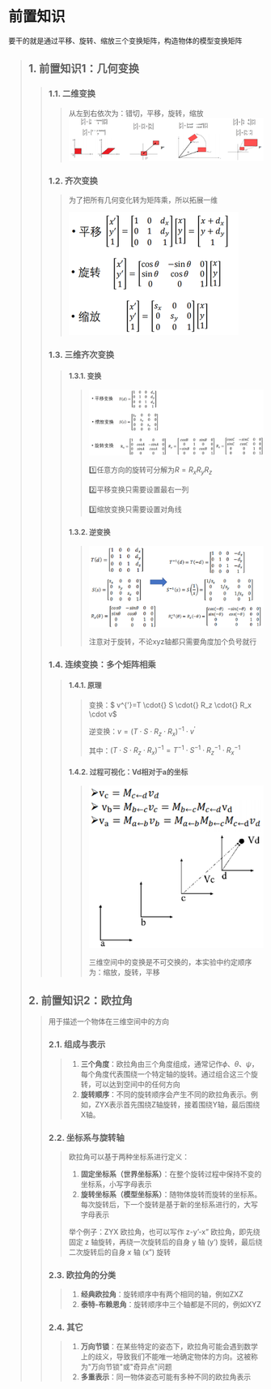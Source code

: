 # 前置知识

要干的就是通过平移、旋转、缩放三个变换矩阵，构造物体的模型变换矩阵

> ## 1. 前置知识1：几何变换
>
> > ### 1.1. 二维变换
> >
> > > 从左到右依次为：错切，平移，旋转，缩放
> > > ![image-20230923224547823](https://raw.githubusercontent.com/DANNHIROAKI/PicGo-Typora-GitHub-Picture-bed/main/img/image-20230923224547823.png)
> >
> > ### 1.2. 齐次变换
> >
> > > 为了把所有几何变化转为矩阵乘，所以拓展一维
> > >
> > > ![image-20230923225548327](https://raw.githubusercontent.com/DANNHIROAKI/PicGo-Typora-GitHub-Picture-bed/main/img/image-20230923225548327.png) 
> >
> > ### 1.3. 三维齐次变换
> >
> > > #### 1.3.1. 变换
> > >
> > > > ![image-20230923230055190](https://raw.githubusercontent.com/DANNHIROAKI/PicGo-Typora-GitHub-Picture-bed/main/img/image-20230923230055190.png)
> > > >
> > > > :one:任意方向的旋转可分解为$R=R_{x}R_{y}R_{z}$
> > > >
> > > > :two:平移变换只需要设置最右一列
> > > >
> > > > :three:缩放变换只需要设置对角线
> > >
> > > #### 1.3.2. 逆变换
> > >
> > > > ![image-20230923230524310](https://raw.githubusercontent.com/DANNHIROAKI/PicGo-Typora-GitHub-Picture-bed/main/img/image-20230923230524310.png) 
> > > >
> > > > 注意对于旋转，不论xyz轴都只需要角度加个负号就行
> >
> > ### 1.4. 连续变换：多个矩阵相乘
> >
> > > #### 1.4.1. 原理
> > >
> > > > 变换：$ v^{'}=T \cdot{} S \cdot{} R_z \cdot{} R_x \cdot v$
> > > >
> > > > 逆变换：$v=(T \cdot{} S \cdot{} R_z \cdot{} R_x)^{-1} \cdot v^{'}$
> > > >
> > > > 其中：$(T \cdot{} S \cdot{} R_z \cdot{} R_x)^{-1}=T^{-1} \cdot{}S^{-1} \cdot{} R_z^{-1} \cdot{} R_x^{-1}$
> > >
> > > #### 1.4.2. 过程可视化：Vd相对于a的坐标
> > >
> > > > ![image-20230923231756325](https://raw.githubusercontent.com/DANNHIROAKI/PicGo-Typora-GitHub-Picture-bed/main/img/image-20230923231756325.png) 
> > > >
> > > > 三维空间中的变换是不可交换的，本实验中约定顺序为：缩放，旋转，平移
>
> ## 2. 前置知识2：欧拉角
>
> > 用于描述一个物体在三维空间中的方向
> >
> > ### 2.1. 组成与表示
> >
> > > 1. **三个角度**：欧拉角由三个角度组成，通常记作$\phi、\theta、\psi$，每个角度代表围绕一个特定轴的旋转。通过组合这三个旋转，可以达到空间中的任何方向
> > > 2. **旋转顺序**：不同的旋转顺序会产生不同的欧拉角表示。例如，ZYX表示首先围绕Z轴旋转，接着围绕Y轴，最后围绕X轴。
> >
> > ### **2.2. 坐标系与旋转轴**
> >
> > > 欧拉角可以基于两种坐标系进行定义：
> > >
> > > 1. **固定坐标系（世界坐标系）**：在整个旋转过程中保持不变的坐标系，小写字母表示
> > > 2. **旋转坐标系（模型坐标系）**：随物体旋转而旋转的坐标系。每次旋转后，下一个旋转是基于新的坐标系进行的，大写字母表示
> > >
> > > 举个例子：ZYX 欧拉角，也可以写作 z-y’-x” 欧拉角，即先绕固定 z 轴旋转，再绕一次旋转后的自身 y 轴 (y’) 旋转，最后绕二次旋转后的自身 *x* 轴 (x”) 旋转
> >
> > ### 2.3. **欧拉角的分类**
> >
> > > 1. **经典欧拉角**：旋转顺序中有两个相同的轴，例如ZXZ
> > > 2. **泰特-布赖恩角**：旋转顺序中三个轴都是不同的，例如XYZ
> >
> > ### 2.4. 其它
> >
> > > 1. **万向节锁**：在某些特定的姿态下，欧拉角可能会遇到数学上的歧义，导致我们不能唯一地确定物体的方向。这被称为"万向节锁"或"奇异点"问题
> > > 2. **多重表示**：同一物体姿态可能有多种不同的欧拉角表示
